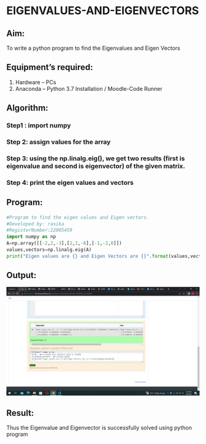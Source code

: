 # EIGENVALUES-AND-EIGENVECTORS
## Aim:
To write a python program to find the Eigenvalues and Eigen Vectors
## Equipment’s required:
1. 	Hardware – PCs
2. 	Anaconda – Python 3.7 Installation / Moodle-Code Runner
## Algorithm:
### Step1 : import numpy
### Step 2: assign values for the array
### Step 3: using the np.linalg.eig(),  we get two results (first is eigenvalue and second is eigenvector) of the given matrix.
### Step 4: print the eigen values and vectors

## Program:
```python
#Program to find the eigen values and Eigen vectors.
#Developed by: rasika
#RegisterNumber:22005459
import numpy as np
A=np.array([[-2,2,-3],[2,1,-6],[-1,-2,0]])
values,vectors=np.linalg.eig(A)
print("Eigen values are {} and Eigen Vectors are {}".format(values,vectors))
```
## Output:
![output](E.png)
## Result:
Thus the Eigenvalue and Eigenvector is successfully solved using python program
